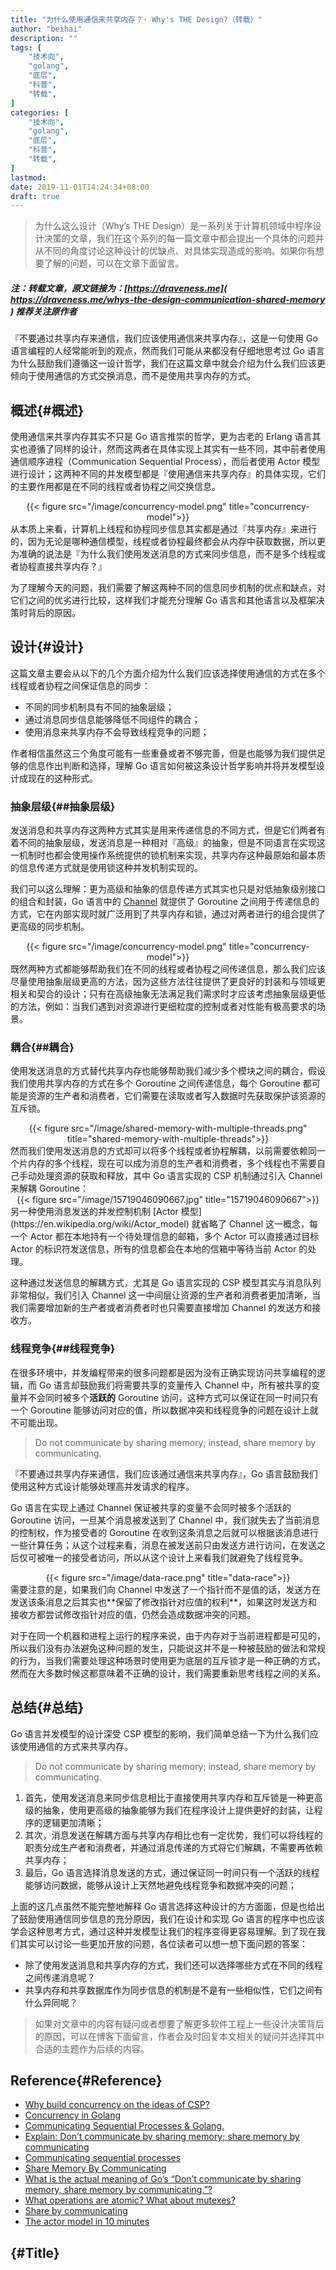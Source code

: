 ```yaml
---
title: "为什么使用通信来共享内存？· Why's THE Design?（转载）"
author: "beihai"
description: ""
tags: [
    "技术向",
    "golang",
    "底层",
    "科普",
	"转载",
]
categories: [
    "技术向",
    "golang",
    "底层",
    "科普",
	"转载",
]
lastmod: 
date: 2019-11-01T14:24:34+08:00
draft: true
---
```


> 为什么这么设计（Why’s THE Design）是一系列关于计算机领域中程序设计决策的文章，我们在这个系列的每一篇文章中都会提出一个具体的问题并从不同的角度讨论这种设计的优缺点、对具体实现造成的影响。如果你有想要了解的问题，可以在文章下面留言。

<!--more-->

##### **注：转载文章，原文链接为：[https://draveness.me]( https://draveness.me/whys-the-design-communication-shared-memory ) 推荐关注原作者**

 『不要通过共享内存来通信，我们应该使用通信来共享内存』，这是一句使用 Go 语言编程的人经常能听到的观点，然而我们可能从来都没有仔细地思考过 Go 语言为什么鼓励我们遵循这一设计哲学，我们在这篇文章中就会介绍为什么我们应该更倾向于使用通信的方式交换消息，而不是使用共享内存的方式。 

## 概述{#概述}

使用通信来共享内存其实不只是 Go 语言推崇的哲学，更为古老的 Erlang 语言其实也遵循了同样的设计，然而这两者在具体实现上其实有一些不同，其中前者使用通信顺序进程（Communication Sequential Process），而后者使用 Actor 模型进行设计；这两种不同的并发模型都是『使用通信来共享内存』的具体实现，它们的主要作用都是在不同的线程或者协程之间交换信息。

<div align="center">{{< figure src="/image/concurrency-model.png" title="concurrency-model">}}</div>
从本质上来看，计算机上线程和协程同步信息其实都是通过『共享内存』来进行的，因为无论是哪种通信模型，线程或者协程最终都会从内存中获取数据，所以更为准确的说法是『为什么我们使用发送消息的方式来同步信息，而不是多个线程或者协程直接共享内存？』

为了理解今天的问题，我们需要了解这两种不同的信息同步机制的优点和缺点，对它们之间的优劣进行比较，这样我们才能充分理解 Go 语言和其他语言以及框架决策时背后的原因。

## 设计{#设计}

这篇文章主要会从以下的几个方面介绍为什么我们应该选择使用通信的方式在多个线程或者协程之间保证信息的同步：

- 不同的同步机制具有不同的抽象层级；
- 通过消息同步信息能够降低不同组件的耦合；
- 使用消息来共享内存不会导致线程竞争的问题；

作者相信虽然这三个角度可能有一些重叠或者不够完善，但是也能够为我们提供足够的信息作出判断和选择，理解 Go 语言如何被这条设计哲学影响并将并发模型设计成现在的这种形式。

### 抽象层级{##抽象层级}

发送消息和共享内存这两种方式其实是用来传递信息的不同方式，但是它们两者有着不同的抽象层级，发送消息是一种相对『高级』的抽象，但是不同语言在实现这一机制时也都会使用操作系统提供的锁机制来实现，共享内存这种最原始和最本质的信息传递方式就是使用锁这种并发机制实现的。

我们可以这么理解：更为高级和抽象的信息传递方式其实也只是对低抽象级别接口的组合和封装，Go 语言中的 [Channel](https://draveness.me/golang/concurrency/golang-channel.html) 就提供了 Goroutine 之间用于传递信息的方式，它在内部实现时就广泛用到了共享内存和锁，通过对两者进行的组合提供了更高级的同步机制。

<div align="center">{{< figure src="/image/concurrency-model.png" title="concurrency-model">}}</div>
既然两种方式都能够帮助我们在不同的线程或者协程之间传递信息，那么我们应该尽量使用抽象层级更高的方法，因为这些方法往往提供了更良好的封装和与领域更相关和契合的设计；只有在高级抽象无法满足我们需求时才应该考虑抽象层级更低的方法，例如：当我们遇到对资源进行更细粒度的控制或者对性能有极高要求的场景。

### 耦合{##耦合}

使用发送消息的方式替代共享内存也能够帮助我们减少多个模块之间的耦合，假设我们使用共享内存的方式在多个 Goroutine 之间传递信息，每个 Goroutine 都可能是资源的生产者和消费者，它们需要在读取或者写入数据时先获取保护该资源的互斥锁。

<div align="center">{{< figure src="/image/shared-memory-with-multiple-threads.png" title="shared-memory-with-multiple-threads">}}</div>
然而我们使用发送消息的方式却可以将多个线程或者协程解耦，以前需要依赖同一个片内存的多个线程，现在可以成为消息的生产者和消费者，多个线程也不需要自己手动处理资源的获取和释放，其中 Go 语言实现的 CSP 机制通过引入 Channel 来解耦 Goroutine：

<div align="center">{{< figure src="/image/15719046090667.jpg" title="15719046090667">}}</div>
另一种使用消息发送的并发控制机制 [Actor 模型](https://en.wikipedia.org/wiki/Actor_model) 就省略了 Channel 这一概念，每一个 Actor 都在本地持有一个待处理信息的邮箱，多个 Actor 可以直接通过目标 Actor 的标识符发送信息，所有的信息都会在本地的信箱中等待当前 Actor 的处理。

这种通过发送信息的解耦方式，尤其是 Go 语言实现的 CSP 模型其实与消息队列非常相似，我们引入 Channel 这一中间层让资源的生产者和消费者更加清晰，当我们需要增加新的生产者或者消费者时也只需要直接增加 Channel 的发送方和接收方。

### 线程竞争{##线程竞争}

在很多环境中，并发编程带来的很多问题都是因为没有正确实现访问共享编程的逻辑，而 Go 语言却鼓励我们将需要共享的变量传入 Channel 中，所有被共享的变量并不会同时被多个**活跃的** Goroutine 访问，这种方式可以保证在同一时间只有一个 Goroutine 能够访问对应的值，所以数据冲突和线程竞争的问题在设计上就不可能出现。

> Do not communicate by sharing memory; instead, share memory by communicating.

『不要通过共享内存来通信，我们应该通过通信来共享内存』，Go 语言鼓励我们使用这种方式设计能够处理高并发请求的程序。

Go 语言在实现上通过 Channel 保证被共享的变量不会同时被多个活跃的 Goroutine 访问，一旦某个消息被发送到了 Channel 中，我们就失去了当前消息的控制权，作为接受者的 Goroutine 在收到这条消息之后就可以根据该消息进行一些计算任务；从这个过程来看，消息在被发送前只由发送方进行访问，在发送之后仅可被唯一的接受者访问，所以从这个设计上来看我们就避免了线程竞争。

<div align="center">{{< figure src="/image/data-race.png" title="data-race">}}</div>
需要注意的是，如果我们向 Channel 中发送了一个指针而不是值的话，发送方在发送该条消息之后其实也**保留了修改指针对应值的权利**，如果这时发送方和接收方都尝试修改指针对应的值，仍然会造成数据冲突的问题。

对于在同一个机器和进程上运行的程序来说，由于内存对于当前进程都是可见的，所以我们没有办法避免这种问题的发生，只能说这并不是一种被鼓励的做法和常规的行为，当我们需要处理这种场景时使用更为底层的互斥锁才是一种正确的方式，然而在大多数时候这都意味着不正确的设计，我们需要重新思考线程之间的关系。

## 总结{#总结}

Go 语言并发模型的设计深受 CSP 模型的影响，我们简单总结一下为什么我们应该使用通信的方式来共享内存。

> Do not communicate by sharing memory; instead, share memory by communicating.

1. 首先，使用发送消息来同步信息相比于直接使用共享内存和互斥锁是一种更高级的抽象，使用更高级的抽象能够为我们在程序设计上提供更好的封装，让程序的逻辑更加清晰；
2. 其次，消息发送在解耦方面与共享内存相比也有一定优势，我们可以将线程的职责分成生产者和消费者，并通过消息传递的方式将它们解耦，不需要再依赖共享内存；
3. 最后，Go 语言选择消息发送的方式，通过保证同一时间只有一个活跃的线程能够访问数据，能够从设计上天然地避免线程竞争和数据冲突的问题；

上面的这几点虽然不能完整地解释 Go 语言选择这种设计的方方面面，但是也给出了鼓励使用通信同步信息的充分原因，我们在设计和实现 Go 语言的程序中也应该学会这种思考方式，通过这种并发模型让我们的程序变得更容易理解。到了现在我们其实可以讨论一些更加开放的问题，各位读者可以想一想下面问题的答案：

- 除了使用发送消息和共享内存的方式，我们还可以选择哪些方式在不同的线程之间传递消息呢？
- 共享内存和共享数据库作为同步信息的机制是不是有一些相似性，它们之间有什么异同呢？

> 如果对文章中的内容有疑问或者想要了解更多软件工程上一些设计决策背后的原因，可以在博客下面留言，作者会及时回复本文相关的疑问并选择其中合适的主题作为后续的内容。

## Reference{#Reference}

- [Why build concurrency on the ideas of CSP?](https://golang.org/doc/faq#csp)
- [Concurrency in Golang](http://www.minaandrawos.com/2015/12/06/concurrency-in-golang/)
- [Communicating Sequential Processes & Golang.](https://medium.com/@niteshagarwal_/communicating-sequential-processes-golang-a3d6d5d4b25e)
- [Explain: Don’t communicate by sharing memory; share memory by communicating](https://stackoverflow.com/questions/36391421/explain-dont-communicate-by-sharing-memory-share-memory-by-communicating)
- [Communicating sequential processes](https://en.wikipedia.org/wiki/Communicating_sequential_processes)
- [Share Memory By Communicating](https://blog.golang.org/share-memory-by-communicating)
- [What is the actual meaning of Go’s “Don’t communicate by sharing memory, share memory by communicating.”?](https://www.quora.com/What-is-the-actual-meaning-of-Gos-Dont-communicate-by-sharing-memory-share-memory-by-communicating)
- [What operations are atomic? What about mutexes?](https://golang.org/doc/faq#What_operations_are_atomic_What_about_mutexes)
- [Share by communicating](https://golang.org/doc/effective_go.html#sharing)
- [The actor model in 10 minutes](https://www.brianstorti.com/the-actor-model/)

## {#Title}

